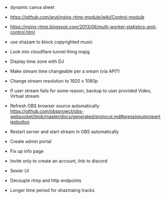 - dynamic canva sheet

- https://github.com/arut/nginx-rtmp-module/wiki/Control-module
- https://nginx-rtmp.blogspot.com/2013/06/multi-worker-statistics-and-control.html

- use shazam to block copyrighted music
- Look into cloudflare tunnel thing majig
- Display time zone with DJ
- Make stream time changeable per a sream (via API?)

- Change stream resolution to 1920 x 1080p

- If user stream fails for some reason, backup to user provided Video, Virtual stream

- Refresh OBS browser source automatically: https://github.com/obsproject/obs-websocket/blob/master/docs/generated/protocol.md#pressinputpropertiesbutton

- Restart server and start stream in OBS automatically
- Create admin portal
- Fix up info page
- Invite only to create an account, link to discord
- Sexier UI
- Decouple rtmp and http endpoints
- Longer time period for shazmaing tracks
